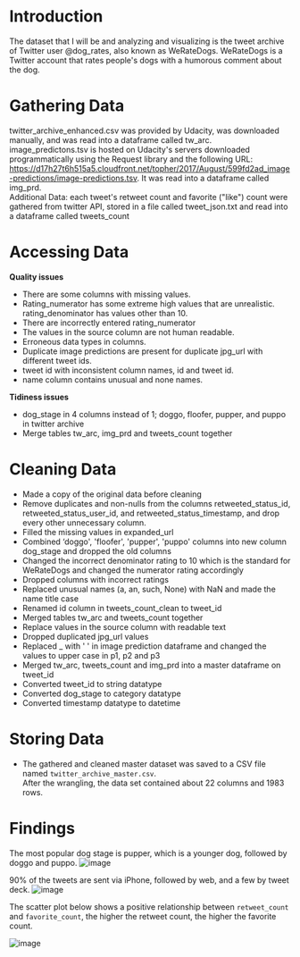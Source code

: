 # Introduction
The dataset that I will be and analyzing and visualizing is the tweet archive of Twitter user @dog_rates, also known as WeRateDogs.
WeRateDogs is a Twitter account that rates people's dogs with a humorous comment about the dog.

# Gathering Data
twitter_archive_enhanced.csv was provided by Udacity, was downloaded manually, and was read into a dataframe called tw_arc.<br>
image_predictons.tsv is hosted on Udacity's servers downloaded programmatically using the Request library and the following URL: https://d17h27t6h515a5.cloudfront.net/topher/2017/August/599fd2ad_image-predictions/image-predictions.tsv. It was read into a dataframe called img_prd.<br>
Additional Data: each tweet's retweet count and favorite ("like") count were gathered from twitter API, stored in a file called tweet_json.txt and read into a dataframe called tweets_count

# Accessing Data
**Quality issues**
* There are some columns with missing values.
* Rating_numerator has some extreme high values that are unrealistic. rating_denominator has values other than 10.
* There are incorrectly entered rating_numerator
* The values in the source column are not human readable.
* Erroneous data types in columns.
* Duplicate image predictions are present for duplicate jpg_url with different tweet ids.
* tweet id with inconsistent column names, id and tweet id.
* name column contains unusual and none names.

**Tidiness issues**
* dog_stage in 4 columns instead of 1; doggo, floofer, pupper, and puppo in twitter archive
* Merge tables tw_arc, img_prd and tweets_count together

# Cleaning Data
* Made a copy of the original data before cleaning
* Remove duplicates and non-nulls from the columns retweeted_status_id, retweeted_status_user_id, and retweeted_status_timestamp, and drop every other unnecessary column.
* Filled the missing values in expanded_url
* Combined ‘doggo', 'floofer', 'pupper', 'puppo' columns into new column dog_stage and dropped the old columns
* Changed the incorrect denominator rating to 10 which is the standard for WeRateDogs and changed the numerator rating accordingly
* Dropped columns with incorrect ratings
* Replaced unusual names (a, an, such, None) with NaN and made the name title case
* Renamed id column in tweets_count_clean to tweet_id
* Merged tables tw_arc and tweets_count together
* Replace values in the source column with readable text
* Dropped duplicated jpg_url values
* Replaced _ with ' ' in image prediction dataframe and changed the values to upper case in p1, p2 and p3
* Merged tw_arc, tweets_count and img_prd into a master dataframe on tweet_id
* Converted tweet_id to string datatype
* Converted dog_stage to category datatype
* Converted timestamp datatype to datetime

# Storing Data
* The gathered and cleaned master dataset was saved to a CSV file named ```twitter_archive_master.csv```.<br>
After the wrangling, the data set contained about 22 columns and 1983 rows.

# Findings
The most popular dog stage is pupper, which is a younger dog, followed by doggo and puppo.
![image](https://github.com/amiegirl/WeRateDogs/assets/81017006/4f80d31e-139f-4762-8848-38b70b49a936)

90% of the tweets are sent via iPhone, followed by web, and a few by tweet deck.
![image](https://github.com/amiegirl/WeRateDogs/assets/81017006/72981b5a-50ac-4f57-8b64-b1de75d39032)

The scatter plot below shows a positive relationship between ```retweet_count``` and ```favorite_count```, the higher the retweet count, the higher the favorite count.

![image](https://github.com/amiegirl/WeRateDogs/assets/81017006/fe78ff7d-1411-4a17-8575-5d46b48c01b0)
